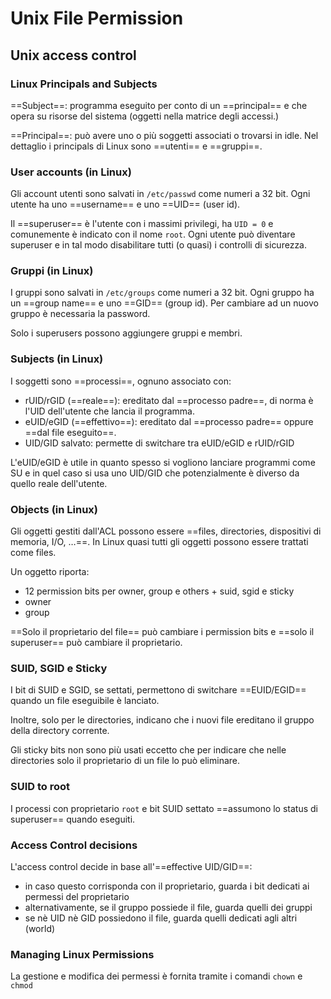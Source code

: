 # Unix File Permission

## Unix access control

### Linux Principals and Subjects

==Subject==: programma eseguito per conto di un ==principal== e che opera su risorse del sistema (oggetti nella matrice degli accessi.)

==Principal==: può avere uno o più soggetti associati o trovarsi in idle.
Nel dettaglio i principals di Linux sono ==utenti== e ==gruppi==.

### User accounts (in Linux)

Gli account utenti sono salvati in `/etc/passwd` come numeri a 32 bit.
Ogni utente ha uno ==username== e uno ==UID== (user id).

Il ==superuser== è l'utente con i massimi privilegi, ha `UID = 0` e comunemente è indicato con il nome `root`. Ogni utente può diventare superuser e in tal modo disabilitare tutti (o quasi) i controlli di sicurezza.

### Gruppi (in Linux)

I gruppi sono salvati in `/etc/groups` come numeri a 32 bit.
Ogni gruppo ha un ==group name== e uno ==GID== (group id).
Per cambiare ad un nuovo gruppo è necessaria la password.

Solo i superusers possono aggiungere gruppi e membri.

### Subjects (in Linux)

I soggetti sono ==processi==, ognuno associato con:
- rUID/rGID (==reale==): ereditato dal ==processo padre==, di norma è l'UID dell'utente che lancia il programma.
- eUID/eGID (==effettivo==): ereditato dal ==processo padre== oppure ==dal file eseguito==.
- UID/GID salvato: permette di switchare tra eUID/eGID e rUID/rGID

L'eUID/eGID è utile in quanto spesso si vogliono lanciare programmi come SU e in quel caso si usa uno UID/GID che potenzialmente è diverso da quello reale dell'utente.

### Objects (in Linux)

Gli oggetti gestiti dall'ACL possono essere ==files, directories, dispositivi di memoria, I/O, $\ldots$==.
In Linux quasi tutti gli oggetti possono essere trattati come files.

Un oggetto riporta:
- 12 permission bits per owner, group e others + suid, sgid e sticky
- owner
- group 

==Solo il proprietario del file== può cambiare i permission bits e ==solo il superuser== può cambiare il proprietario.

### SUID, SGID e Sticky

I bit di SUID e SGID, se settati, permettono di switchare ==EUID/EGID== quando un file eseguibile è lanciato.

Inoltre, solo per le directories, indicano che i nuovi file ereditano il gruppo della directory corrente.

Gli sticky bits non sono più usati eccetto che per indicare che nelle directories solo il proprietario di un file lo può eliminare. 

### SUID to root

I processi con proprietario `root` e bit SUID settato ==assumono lo status di superuser== quando eseguiti.

### Access Control decisions

L'access control decide in base all'==effective UID/GID==:
- in caso questo corrisponda con il proprietario, guarda i bit dedicati ai permessi del proprietario
- alternativamente, se il gruppo possiede il file, guarda quelli dei gruppi
- se nè UID nè GID possiedono il file, guarda quelli dedicati agli altri (world)

### Managing Linux Permissions

La gestione e modifica dei permessi è fornita tramite i comandi `chown` e `chmod`
